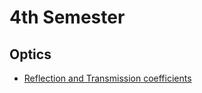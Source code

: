 # 4th Semester
## Optics
- [Reflection and Transmission coefficients](https://github.com/Lasseb200/4th-semester/blob/main/Optics/Reflection%20and%20Transmission%20coefficients)
